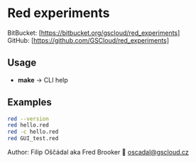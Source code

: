# Red experiments

BitBucket: [https://bitbucket.org/gscloud/red_experiments]  
GitHub: [https://github.com/GSCloud/red_experiments]

## Usage

* **make** -> CLI help

## Examples

```bash
red --version
red hello.red
red -c hello.red
red GUI_test.red
```

Author: Filip Oščádal aka Fred Brooker 💌 <oscadal@gscloud.cz>
